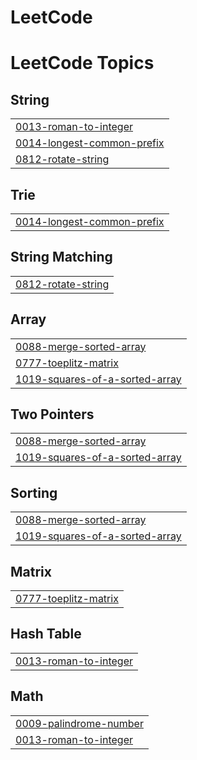 # LeetCode
<!---LeetCode Topics Start-->
# LeetCode Topics
## String
|  |
| ------- |
| [0013-roman-to-integer](https://github.com/shanvii/LeetCode/tree/master/0013-roman-to-integer) |
| [0014-longest-common-prefix](https://github.com/shanvii/LeetCode/tree/master/0014-longest-common-prefix) |
| [0812-rotate-string](https://github.com/shanvii/LeetCode/tree/master/0812-rotate-string) |
## Trie
|  |
| ------- |
| [0014-longest-common-prefix](https://github.com/shanvii/LeetCode/tree/master/0014-longest-common-prefix) |
## String Matching
|  |
| ------- |
| [0812-rotate-string](https://github.com/shanvii/LeetCode/tree/master/0812-rotate-string) |
## Array
|  |
| ------- |
| [0088-merge-sorted-array](https://github.com/shanvii/LeetCode/tree/master/0088-merge-sorted-array) |
| [0777-toeplitz-matrix](https://github.com/shanvii/LeetCode/tree/master/0777-toeplitz-matrix) |
| [1019-squares-of-a-sorted-array](https://github.com/shanvii/LeetCode/tree/master/1019-squares-of-a-sorted-array) |
## Two Pointers
|  |
| ------- |
| [0088-merge-sorted-array](https://github.com/shanvii/LeetCode/tree/master/0088-merge-sorted-array) |
| [1019-squares-of-a-sorted-array](https://github.com/shanvii/LeetCode/tree/master/1019-squares-of-a-sorted-array) |
## Sorting
|  |
| ------- |
| [0088-merge-sorted-array](https://github.com/shanvii/LeetCode/tree/master/0088-merge-sorted-array) |
| [1019-squares-of-a-sorted-array](https://github.com/shanvii/LeetCode/tree/master/1019-squares-of-a-sorted-array) |
## Matrix
|  |
| ------- |
| [0777-toeplitz-matrix](https://github.com/shanvii/LeetCode/tree/master/0777-toeplitz-matrix) |
## Hash Table
|  |
| ------- |
| [0013-roman-to-integer](https://github.com/shanvii/LeetCode/tree/master/0013-roman-to-integer) |
## Math
|  |
| ------- |
| [0009-palindrome-number](https://github.com/shanvii/LeetCode/tree/master/0009-palindrome-number) |
| [0013-roman-to-integer](https://github.com/shanvii/LeetCode/tree/master/0013-roman-to-integer) |
<!---LeetCode Topics End-->